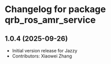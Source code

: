 # Changelog for package qrb_ros_amr_service

## 1.0.4 (2025-09-26)

- Initial version release for Jazzy
- Contributors: Xiaowei Zhang